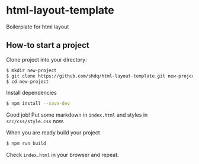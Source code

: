 # html-layout-template
Boilerplate for html layout

## How-to start a project
Clone project into your directory:
``` bash
$ mkdir new-project
$ git clone https://github.com/shdq/html-layout-template.git new-project
$ cd new-project
```
Install dependencies
``` bash
$ npm install --save-dev
```
Good job! Put some markdown in `index.html` and styles in `src/css/style.css` now.

When you are ready build your project
``` bash
$ npm run build
```

Check `index.html` in your browser and repeat.